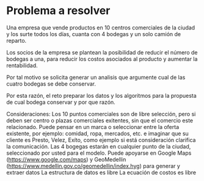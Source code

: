 # Problema a resolver
Una empresa que vende productos en 10 centros comerciales de la ciudad y los surte todos los días, cuanta con 4 bodegas y un solo camión de reparto.

Los socios de la empresa se plantean la posibilidad de reducir el número de bodegas a una, para reducir los costos asociados al producto y aumentar la rentabilidad.

Por tal motivo se solicita generar un analisis que argumente cual de las cuatro bodegas se debe conservar.

Por esta razón, el reto preparar los datos y los algoritmos para la propuesta de cual bodega conservar y por que razón.

Consideraciones:
Los 10 puntos comerciales son de libre selección, pero si deben ser centro o plazas comerciales exitentes, sin que el comercio este relacionado. Puede pensar en un marca o seleccionar entre la oferta existente, por ejemplo: comidad, ropa, mercados, etc. e imaginar que su cliente es Presto, Velez, Exíto, como ejemplo si está consideración clarifica la comunicación.
Las 4 bogegas estarán en cualquier punto de la ciudad, seleccionado por usted para el modelo.
Puede apoyarse en Google Maps (https://www.google.com/maps) y GeoMedellin (https://www.medellin.gov.co/geomedellin/index.hyg) para generar y extraer datos
La estructura de datos es libre
La ecuación de costos es libre  
